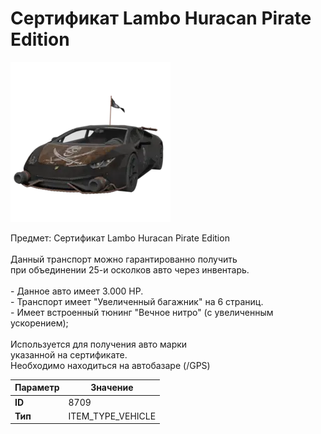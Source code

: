 # Сертификат Lambo Huracan Pirate Edition

![Item Image](../img/8709.webp?raw=true)

Предмет: Сертификат Lambo Huracan Pirate Edition<br><br>Данный транспорт можно гарантированно получить<br>при объединении 25-и осколков авто через инвентарь.<br><br>- Данное авто имеет 3.000 HP.<br>- Транспорт имеет "Увеличенный багажник" на 6 страниц.<br>- Имеет встроенный тюнинг "Вечное нитро" (с увеличенным ускорением);<br><br>Используется для получения авто марки <br>указанной на сертификате.<br>Необходимо находиться на автобазаре (/GPS)


| Параметр | Значение |
|----------|----------|
| **ID** | 8709 |
| **Тип** | ITEM_TYPE_VEHICLE |

